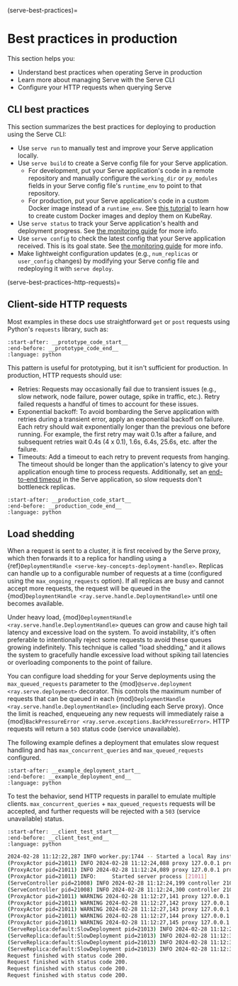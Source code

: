 (serve-best-practices)=

# Best practices in production

This section helps you:

* Understand best practices when operating Serve in production
* Learn more about managing Serve with the Serve CLI
* Configure your HTTP requests when querying Serve

## CLI best practices

This section summarizes the best practices for deploying to production using the Serve CLI:

* Use `serve run` to manually test and improve your Serve application locally.
* Use `serve build` to create a Serve config file for your Serve application.
    * For development, put your Serve application's code in a remote repository and manually configure the `working_dir` or `py_modules` fields in your Serve config file's `runtime_env` to point to that repository.
    * For production, put your Serve application's code in a custom Docker image instead of a `runtime_env`. See [this tutorial](serve-custom-docker-images) to learn how to create custom Docker images and deploy them on KubeRay.
* Use `serve status` to track your Serve application's health and deployment progress. See [the monitoring guide](serve-in-production-inspecting) for more info.
* Use `serve config` to check the latest config that your Serve application received. This is its goal state. See [the monitoring guide](serve-in-production-inspecting) for more info.
* Make lightweight configuration updates (e.g., `num_replicas` or `user_config` changes) by modifying your Serve config file and redeploying it with `serve deploy`.

(serve-best-practices-http-requests)=

## Client-side HTTP requests

Most examples in these docs use straightforward `get` or `post` requests using Python's `requests` library, such as:

```{literalinclude} ../doc_code/requests_best_practices.py
:start-after: __prototype_code_start__
:end-before: __prototype_code_end__
:language: python
```

This pattern is useful for prototyping, but it isn't sufficient for production. In production, HTTP requests should use:

* Retries: Requests may occasionally fail due to transient issues (e.g., slow network, node failure, power outage, spike in traffic, etc.). Retry failed requests a handful of times to account for these issues.
* Exponential backoff: To avoid bombarding the Serve application with retries during a transient error, apply an exponential backoff on failure. Each retry should wait exponentially longer than the previous one before running. For example, the first retry may wait 0.1s after a failure, and subsequent retries wait 0.4s (4 x 0.1), 1.6s, 6.4s, 25.6s, etc. after the failure.
* Timeouts: Add a timeout to each retry to prevent requests from hanging. The timeout should be longer than the application's latency to give your application enough time to process requests. Additionally, set an [end-to-end timeout](serve-performance-e2e-timeout) in the Serve application, so slow requests don't bottleneck replicas.

```{literalinclude} ../doc_code/requests_best_practices.py
:start-after: __production_code_start__
:end-before: __production_code_end__
:language: python
```

## Load shedding

When a request is sent to a cluster, it is first received by the Serve proxy, which then forwards it to a replica for handling using a {ref}`DeploymentHandle <serve-key-concepts-deployment-handle>`.
Replicas can handle up to a configurable number of requests at a time (configured using the `max_ongoing_requests` option).
If all replicas are busy and cannot accept more requests, the request will be queued in the {mod}`DeploymentHandle <ray.serve.handle.DeploymentHandle>` until one becomes available.

Under heavy load, {mod}`DeploymentHandle <ray.serve.handle.DeploymentHandle>` queues can grow and cause high tail latency and excessive load on the system.
To avoid instability, it's often preferable to intentionally reject some requests to avoid these queues growing indefinitely.
This technique is called "load shedding," and it allows the system to gracefully handle excessive load without spiking tail latencies or overloading components to the point of failure.

You can configure load shedding for your Serve deployments using the `max_queued_requests` parameter to the {mod}`@serve.deployment <ray.serve.deployment>` decorator.
This controls the maximum number of requests that can be queued in each {mod}`DeploymentHandle <ray.serve.handle.DeploymentHandle>` (including each Serve proxy).
Once the limit is reached, enqueueing any new requests will immediately raise a {mod}`BackPressureError <ray.serve.exceptions.BackPressureError>`.
HTTP requests will return a `503` status code (service unavailable).

The following example defines a deployment that emulates slow request handling and has `max_concurrent_queries` and `max_queued_requests` configured.

```{literalinclude} ../doc_code/load_shedding.py
:start-after: __example_deployment_start__
:end-before: __example_deployment_end__
:language: python
```

To test the behavior, send HTTP requests in parallel to emulate multiple clients.
`max_concurrent_queries` + `max_queued_requests` requests will be accepted, and further requests will be rejected with a `503` (service unavailable) status.

```{literalinclude} ../doc_code/load_shedding.py
:start-after: __client_test_start__
:end-before: __client_test_end__
:language: python
```

```bash
2024-02-28 11:12:22,287 INFO worker.py:1744 -- Started a local Ray instance. View the dashboard at http://127.0.0.1:8265
(ProxyActor pid=21011) INFO 2024-02-28 11:12:24,088 proxy 127.0.0.1 proxy.py:1140 - Proxy actor 15b7c620e64c8c69fb45559001000000 starting on node ebc04d744a722577f3a049da12c9f83d9ba6a4d100e888e5fcfa19d9.
(ProxyActor pid=21011) INFO 2024-02-28 11:12:24,089 proxy 127.0.0.1 proxy.py:1357 - Starting HTTP server on node: ebc04d744a722577f3a049da12c9f83d9ba6a4d100e888e5fcfa19d9 listening on port 8000
(ProxyActor pid=21011) INFO:     Started server process [21011]
(ServeController pid=21008) INFO 2024-02-28 11:12:24,199 controller 21008 deployment_state.py:1614 - Deploying new version of deployment SlowDeployment in application 'default'. Setting initial target number of replicas to 1.
(ServeController pid=21008) INFO 2024-02-28 11:12:24,300 controller 21008 deployment_state.py:1924 - Adding 1 replica to deployment SlowDeployment in application 'default'.
(ProxyActor pid=21011) WARNING 2024-02-28 11:12:27,141 proxy 127.0.0.1 544437ef-f53a-4991-bb37-0cda0b05cb6a / router.py:96 - Request dropped due to backpressure (num_queued_requests=2, max_queued_requests=2).
(ProxyActor pid=21011) WARNING 2024-02-28 11:12:27,142 proxy 127.0.0.1 44dcebdc-5c07-4a92-b948-7843443d19cc / router.py:96 - Request dropped due to backpressure (num_queued_requests=2, max_queued_requests=2).
(ProxyActor pid=21011) WARNING 2024-02-28 11:12:27,143 proxy 127.0.0.1 83b444ae-e9d6-4ac6-84b7-f127c48f6ba7 / router.py:96 - Request dropped due to backpressure (num_queued_requests=2, max_queued_requests=2).
(ProxyActor pid=21011) WARNING 2024-02-28 11:12:27,144 proxy 127.0.0.1 f92b47c2-6bff-4a0d-8e5b-126d948748ea / router.py:96 - Request dropped due to backpressure (num_queued_requests=2, max_queued_requests=2).
(ProxyActor pid=21011) WARNING 2024-02-28 11:12:27,145 proxy 127.0.0.1 cde44bcc-f3e7-4652-b487-f3f2077752aa / router.py:96 - Request dropped due to backpressure (num_queued_requests=2, max_queued_requests=2).
(ServeReplica:default:SlowDeployment pid=21013) INFO 2024-02-28 11:12:28,168 default_SlowDeployment 8ey9y40a e3b77013-7dc8-437b-bd52-b4839d215212 / replica.py:373 - __CALL__ OK 2007.7ms
(ServeReplica:default:SlowDeployment pid=21013) INFO 2024-02-28 11:12:30,175 default_SlowDeployment 8ey9y40a 601e7b0d-1cd3-426d-9318-43c2c4a57a53 / replica.py:373 - __CALL__ OK 4013.5ms
(ServeReplica:default:SlowDeployment pid=21013) INFO 2024-02-28 11:12:32,183 default_SlowDeployment 8ey9y40a 0655fa12-0b44-4196-8fc5-23d31ae6fcb9 / replica.py:373 - __CALL__ OK 3987.9ms
(ServeReplica:default:SlowDeployment pid=21013) INFO 2024-02-28 11:12:34,188 default_SlowDeployment 8ey9y40a c49dee09-8de1-4e7a-8c2f-8ce3f6d8ef34 / replica.py:373 - __CALL__ OK 3960.8ms
Request finished with status code 200.
Request finished with status code 200.
Request finished with status code 200.
Request finished with status code 200.
```
